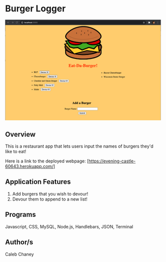 # Burger Logger
![](https://github.com/Cachamoe/Burger/blob/main/public/assets/Screen%20Shot%202020-11-03%20at%206.43.56%20PM.png)
## Overview
This is a restaurant app that lets users input the names of burgers they'd like to eat!

Here is a link to the deployed webpage: [https://evening-castle-60643.herokuapp.com/]

## Application Features
1) Add burgers that you wish to devour!
2) Devour them to append to a new list! 

## Programs 
Javascript, CSS, MySQL, Node.js, Handlebars, JSON, Terminal

## Author/s
Caleb Chaney
